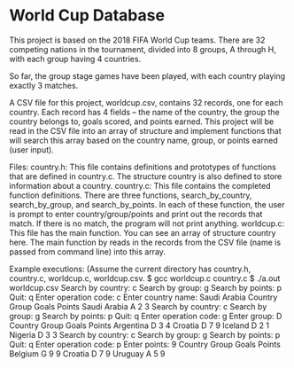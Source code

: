 # World Cup Database
This project is based on the 2018 FIFA World Cup teams. There are 32 competing nations in the tournament, divided into 8 groups, A through H, with each group having 4 countries. 

So far, the group stage games have been played, with each country playing exactly 3 matches. 

A CSV file for this project, worldcup.csv, contains 32 records, one for each country. Each record has 4 fields – the name of the country, the group the country belongs to, goals scored, and points earned. This project will be read in the CSV file into an array of structure and implement functions that will search this array based on the country name, group, or points earned (user input).

Files:
country.h: This file contains definitions and prototypes of functions that are defined in country.c. The structure country is also defined to store information about a country.
country.c: This file contains the completed function definitions. There are three functions, search_by_country, search_by_group, and search_by_points. In each of these function, the user is prompt to enter country/group/points and print out the records that match. If there is no match, the program will not print anything.
worldcup.c: This file has the main function. You can see an array of structure country here. The main function by reads in the records from the CSV file (name is passed from command line) into this array.

Example executions: (Assume the current directory has country.h, country.c, worldcup.c, worldcup.csv.
$ gcc worldcup.c country.c
$ ./a.out worldcup.csv
Search by country: c
Search by group: g
Search by points: p
Quit: q
Enter operation code: c
Enter country name: Saudi Arabia
Country Group Goals Points
Saudi Arabia A 2 3
Search by country: c
Search by group: g
Search by points: p
Quit: q
Enter operation code: g
Enter group: D
Country Group Goals Points
Argentina D 3 4
Croatia D 7 9
Iceland D 2 1
Nigeria D 3 3
Search by country: c
Search by group: g
Search by points: p
Quit: q
Enter operation code: p
Enter points: 9
Country Group Goals Points
Belgium G 9 9
Croatia D 7 9
Uruguay A 5 9
